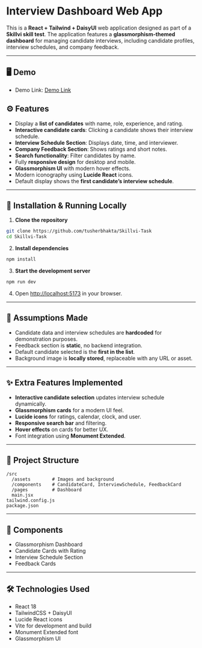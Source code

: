 

# Interview Dashboard Web App

This is a **React + Tailwind + DaisyUI** web application designed as part of a **Skillvi skill test**.
The application features a **glassmorphism-themed dashboard** for managing candidate interviews, including candidate profiles, interview schedules, and company feedback.

---

## 🖥️ Demo 

* Demo Link: [Demo Link](https://skillvi-test.netlify.app/)
  



## ⚙️ Features

* Display a **list of candidates** with name, role, experience, and rating.
* **Interactive candidate cards**: Clicking a candidate shows their interview schedule.
* **Interview Schedule Section**: Displays date, time, and interviewer.
* **Company Feedback Section**: Shows ratings and short notes.
* **Search functionality**: Filter candidates by name.
* Fully **responsive design** for desktop and mobile.
* **Glassmorphism UI** with modern hover effects.
* Modern iconography using **Lucide React** icons.
* Default display shows the **first candidate’s interview schedule**.

---

## 🚀 Installation & Running Locally

1. **Clone the repository**

```bash
git clone https://github.com/tusherbhakta/Skillvi-Task
cd Skillvi-Task
```

2. **Install dependencies**

```bash
npm install
```

3. **Start the development server**

```bash
npm run dev
```

4. Open [http://localhost:5173](http://localhost:5173) in your browser.

---

## 📝 Assumptions Made

* Candidate data and interview schedules are **hardcoded** for demonstration purposes.
* Feedback section is **static**, no backend integration.
* Default candidate selected is the **first in the list**.
* Background image is **locally stored**, replaceable with any URL or asset.

---

## ✨ Extra Features Implemented

* **Interactive candidate selection** updates interview schedule dynamically.
* **Glassmorphism cards** for a modern UI feel.
* **Lucide icons** for ratings, calendar, clock, and user.
* **Responsive search bar** and filtering.
* **Hover effects** on cards for better UX.
* Font integration using **Monument Extended**.

---

## 📂 Project Structure

```
/src
  /assets        # Images and background
  /components    # CandidateCard, InterviewSchedule, FeedbackCard
  /pages         # Dashboard
  main.jsx
tailwind.config.js
package.json
```

---

## 📸 Components

* Glassmorphism Dashboard
* Candidate Cards with Rating
* Interview Schedule Section
* Feedback Cards



---

## 🛠️ Technologies Used

* React 18
* TailwindCSS + DaisyUI
* Lucide React icons
* Vite for development and build
* Monument Extended font
* Glassmorphism UI


